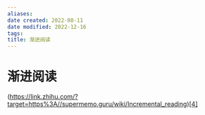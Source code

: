```yaml
---
aliases: 
date created: 2022-08-11
date modified: 2022-12-16
tags: 
title: 渐进阅读
---
```


# 渐进阅读

(https://link.zhihu.com/?target=https%3A//supermemo.guru/wiki/Incremental_reading)[[4]](https://zhuanlan.zhihu.com/p/353404375#ref_4)